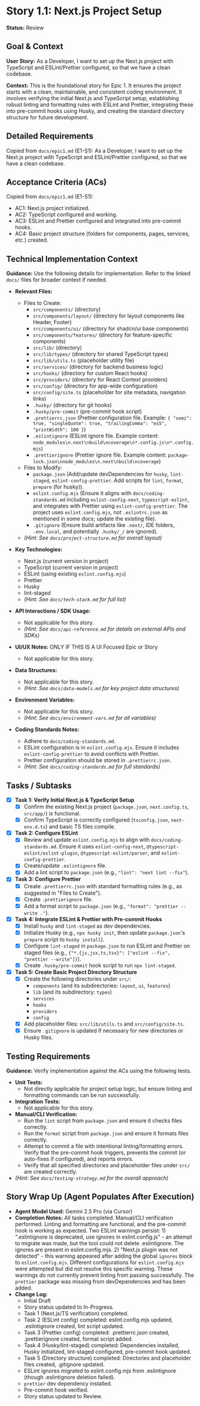 # Story 1.1: Next.js Project Setup

**Status:** Review

## Goal & Context

**User Story:** As a Developer, I want to set up the Next.js project with TypeScript and ESLint/Prettier configured, so that we have a clean codebase.

**Context:** This is the foundational story for Epic 1. It ensures the project starts with a clean, maintainable, and consistent coding environment. It involves verifying the initial Next.js and TypeScript setup, establishing robust linting and formatting rules with ESLint and Prettier, integrating these into pre-commit hooks using Husky, and creating the standard directory structure for future development.

## Detailed Requirements

Copied from `docs/epic1.md` (E1-S1):
As a Developer, I want to set up the Next.js project with TypeScript and ESLint/Prettier configured, so that we have a clean codebase.

## Acceptance Criteria (ACs)

Copied from `docs/epic1.md` (E1-S1):

- AC1: Next.js project initialized.
- AC2: TypeScript configured and working.
- AC3: ESLint and Prettier configured and integrated into pre-commit hooks.
- AC4: Basic project structure (folders for components, pages, services, etc.) created.

## Technical Implementation Context

**Guidance:** Use the following details for implementation. Refer to the linked `docs/` files for broader context if needed.

- **Relevant Files:**

  - Files to Create:
    - `src/components/` (directory)
    - `src/components/layout/` (directory for layout components like Header, Footer)
    - `src/components/ui/` (directory for shadcn/ui base components)
    - `src/components/features/` (directory for feature-specific components)
    - `src/lib/` (directory)
    - `src/lib/types/` (directory for shared TypeScript types)
    - `src/lib/utils.ts` (placeholder utility file)
    - `src/services/` (directory for backend business logic)
    - `src/hooks/` (directory for custom React hooks)
    - `src/providers/` (directory for React Context providers)
    - `src/config/` (directory for app-wide configuration)
    - `src/config/site.ts` (placeholder for site metadata, navigation links)
    - `.husky/` (directory for git hooks)
    - `.husky/pre-commit` (pre-commit hook script)
    - `.prettierrc.json` (Prettier configuration file. Example: `{ "semi": true, "singleQuote": true, "trailingComma": "es5", "printWidth": 100 }`)
    - `.eslintignore` (ESLint ignore file. Example content: `node_modules\n.next\nbuild\ncoverage\n*.config.js\n*.config.mjs`)
    - `.prettierignore` (Prettier ignore file. Example content: `package-lock.json\nnode_modules\n.next\nbuild\ncoverage`)
  - Files to Modify:
    - `package.json` (Add/update devDependencies for `husky`, `lint-staged`, `eslint-config-prettier`. Add scripts for `lint`, `format`, `prepare` (for husky)).
    - `eslint.config.mjs` (Ensure it aligns with `docs/coding-standards.md` including `eslint-config-next`, `typescript-eslint`, and integrates with Prettier using `eslint-config-prettier`. The project uses `eslint.config.mjs`, not `.eslintrc.json` as mentioned in some docs; update the existing file).
    - `.gitignore` (Ensure build artifacts like `.next/`, IDE folders, `.env.local`, and potentially `.husky/_/` are ignored).
  - _(Hint: See `docs/project-structure.md` for overall layout)_

- **Key Technologies:**

  - Next.js (current version in project)
  - TypeScript (current version in project)
  - ESLint (using existing `eslint.config.mjs`)
  - Prettier
  - Husky
  - lint-staged
  - _(Hint: See `docs/tech-stack.md` for full list)_

- **API Interactions / SDK Usage:**

  - Not applicable for this story.
  - _(Hint: See `docs/api-reference.md` for details on external APIs and SDKs)_

- **UI/UX Notes:** ONLY IF THIS IS A UI Focused Epic or Story

  - Not applicable for this story.

- **Data Structures:**

  - Not applicable for this story.
  - _(Hint: See `docs/data-models.md` for key project data structures)_

- **Environment Variables:**

  - Not applicable for this story.
  - _(Hint: See `docs/environment-vars.md` for all variables)_

- **Coding Standards Notes:**
  - Adhere to `docs/coding-standards.md`.
  - ESLint configuration is in `eslint.config.mjs`. Ensure it includes `eslint-config-prettier` to avoid conflicts with Prettier.
  - Prettier configuration should be stored in `.prettierrc.json`.
  - _(Hint: See `docs/coding-standards.md` for full standards)_

## Tasks / Subtasks

- [x] **Task 1: Verify Initial Next.js & TypeScript Setup**
  - [x] Confirm the existing Next.js project (`package.json`, `next.config.ts`, `src/app/`) is functional.
  - [x] Confirm TypeScript is correctly configured (`tsconfig.json`, `next-env.d.ts`) and basic TS files compile.
- [x] **Task 2: Configure ESLint**
  - [x] Review and update `eslint.config.mjs` to align with `docs/coding-standards.md`. Ensure it uses `eslint-config-next`, `@typescript-eslint/eslint-plugin`, `@typescript-eslint/parser`, and `eslint-config-prettier`.
  - [x] Create/update `.eslintignore` file.
  - [x] Add a lint script to `package.json` (e.g., `"lint": "next lint --fix"`).
- [x] **Task 3: Configure Prettier**
  - [x] Create `.prettierrc.json` with standard formatting rules (e.g., as suggested in "Files to Create").
  - [x] Create `.prettierignore` file.
  - [x] Add a format script to `package.json` (e.g., `"format": "prettier --write ."`).
- [x] **Task 4: Integrate ESLint & Prettier with Pre-commit Hooks**
  - [x] Install `husky` and `lint-staged` as dev dependencies.
  - [x] Initialize Husky (e.g., `npx husky init`, then update `package.json`'s `prepare` script to `husky install`).
  - [x] Configure `lint-staged` in `package.json` to run ESLint and Prettier on staged files (e.g., `{"*.{js,jsx,ts,tsx}": ["eslint --fix", "prettier --write"]}`).
  - [x] Create `.husky/pre-commit` hook script to run `npx lint-staged`.
- [x] **Task 5: Create Basic Project Directory Structure**
  - [x] Create the following directories under `src/`:
    - `components` (and its subdirectories: `layout`, `ui`, `features`)
    - `lib` (and its subdirectory: `types`)
    - `services`
    - `hooks`
    - `providers`
    - `config`
  - [x] Add placeholder files: `src/lib/utils.ts` and `src/config/site.ts`.
  - [x] Ensure `.gitignore` is updated if necessary for new directories or Husky files.

## Testing Requirements

**Guidance:** Verify implementation against the ACs using the following tests.

- **Unit Tests:**
  - Not directly applicable for project setup logic, but ensure linting and formatting commands can be run successfully.
- **Integration Tests:**
  - Not applicable for this story.
- **Manual/CLI Verification:**
  - Run the `lint` script from `package.json` and ensure it checks files correctly.
  - Run the `format` script from `package.json` and ensure it formats files correctly.
  - Attempt to commit a file with intentional linting/formatting errors. Verify that the pre-commit hook triggers, prevents the commit (or auto-fixes if configured), and reports errors.
  - Verify that all specified directories and placeholder files under `src/` are created correctly.
- _(Hint: See `docs/testing-strategy.md` for the overall approach)_

## Story Wrap Up (Agent Populates After Execution)

- **Agent Model Used:** Gemini 2.5 Pro (via Cursor)
- **Completion Notes:** All tasks completed. Manual/CLI verification performed. Linting and formatting are functional, and the pre-commit hook is working as expected. Two ESLint warnings persist: 1) ".eslintignore is deprecated, use ignores in eslint.config.js" - an attempt to migrate was made, but the tool could not delete .eslintignore. The ignores are present in eslint.config.mjs. 2) "Next.js plugin was not detected" - this warning appeared after adding the global `ignores` block to `eslint.config.mjs`. Different configurations for `eslint.config.mjs` were attempted but did not resolve this specific warning. These warnings do not currently prevent linting from passing successfully. The `prettier` package was missing from devDependencies and has been added.
- **Change Log:**
  - Initial Draft
  - Story status updated to In-Progress.
  - Task 1 (Next.js/TS verification) completed.
  - Task 2 (ESLint config) completed: eslint.config.mjs updated, .eslintignore created, lint script updated.
  - Task 3 (Prettier config) completed: .prettierrc.json created, .prettierignore created, format script added.
  - Task 4 (Husky/lint-staged) completed: Dependencies installed, Husky initialized, lint-staged configured, pre-commit hook updated.
  - Task 5 (Directory structure) completed: Directories and placeholder files created, .gitignore updated.
  - ESLint ignores migrated to eslint.config.mjs from .eslintignore (though .eslintignore deletion failed).
  - `prettier` dev dependency installed.
  - Pre-commit hook verified.
  - Story status updated to Review.
